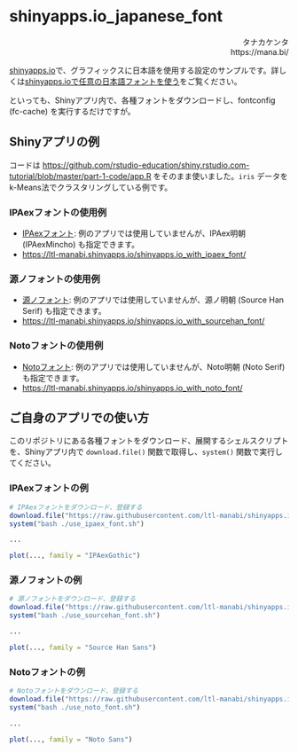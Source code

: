 # shinyapps.io_japanese_font

<div align="right">
タナカケンタ<br />
https://mana.bi/<br />
</div>

[shinyapps.io](https://www.shinyapps.io/)で、グラフィックスに日本語を使用する設定のサンプルです。詳しくは[shinyapps.ioで任意の日本語フォントを使う](https://mana.bi/wiki.cgi?page=shinyapps%2Eio%A4%C7%C7%A4%B0%D5%A4%CE%C6%FC%CB%DC%B8%EC%A5%D5%A5%A9%A5%F3%A5%C8%A4%F2%BB%C8%A4%A6)をご覧ください。

といっても、Shinyアプリ内で、各種フォントをダウンロードし、fontconfig (fc-cache) を実行するだけですが。

## Shinyアプリの例

コードは https://github.com/rstudio-education/shiny.rstudio.com-tutorial/blob/master/part-1-code/app.R をそのまま使いました。`iris` データを k-Means法でクラスタリングしている例です。

### IPAexフォントの使用例

* [IPAexフォント](https://moji.or.jp/ipafont/): 例のアプリでは使用していませんが、IPAex明朝 (IPAexMincho) も指定できます。
* https://ltl-manabi.shinyapps.io/shinyapps.io_with_ipaex_font/

### 源ノフォントの使用例

* [源ノフォント](https://github.com/adobe-fonts/source-han-sans): 例のアプリでは使用していませんが、源ノ明朝 (Source Han Serif) も指定できます。
* https://ltl-manabi.shinyapps.io/shinyapps.io_with_sourcehan_font/

### Notoフォントの使用例

* [Notoフォント](https://www.google.com/get/noto/): 例のアプリでは使用していませんが、Noto明朝 (Noto Serif) も指定できます。
* https://ltl-manabi.shinyapps.io/shinyapps.io_with_noto_font/

## ご自身のアプリでの使い方

このリポジトリにある各種フォントをダウンロード、展開するシェルスクリプトを、Shinyアプリ内で `download.file()` 関数で取得し、`system()` 関数で実行してください。

### IPAexフォントの例

```r
# IPAexフォントをダウンロード、登録する
download.file("https://raw.githubusercontent.com/ltl-manabi/shinyapps.io_japanese_font/master/use_ipaex_font.sh", destfile = "use_ipaex_font.sh")
system("bash ./use_ipaex_font.sh")

...

plot(..., family = "IPAexGothic")
```

### 源ノフォントの例

```r
# 源ノフォントをダウンロード、登録する
download.file("https://raw.githubusercontent.com/ltl-manabi/shinyapps.io_japanese_font/master/use_sourcehan_font.sh", destfile = "use_sourcehan_font.sh")
system("bash ./use_sourcehan_font.sh")

...

plot(..., family = "Source Han Sans")
```

### Notoフォントの例

```r
# Notoフォントをダウンロード、登録する
download.file("https://raw.githubusercontent.com/ltl-manabi/shinyapps.io_japanese_font/master/use_noto_font.sh", destfile = "use_noto_font.sh")
system("bash ./use_noto_font.sh")

...

plot(..., family = "Noto Sans")
```

